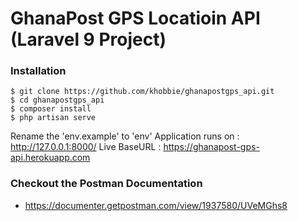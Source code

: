 # GhanaPost GPS Locatioin API (Laravel 9 Project)

### Installation
    $ git clone https://github.com/khobbie/ghanapostgps_api.git
    $ cd ghanapostgps_api
    $ composer install
    $ php artisan serve
    
Rename the 'env.example' to 'env'
Application runs on : http://127.0.0.1:8000/
Live BaseURL : https://ghanapost-gps-api.herokuapp.com

### Checkout the Postman Documentation
  * <https://documenter.getpostman.com/view/1937580/UVeMGhs8>
